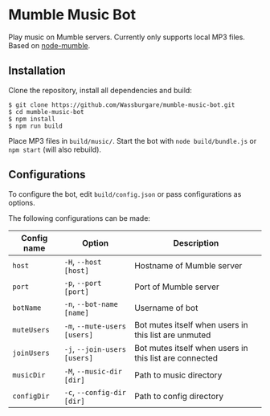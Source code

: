 # Mumble Music Bot

Play music on Mumble servers. Currently only supports local MP3 files. Based on [node-mumble](https://github.com/Rantanen/node-mumble).

## Installation

Clone the repository, install all dependencies and build:  
```
$ git clone https://github.com/Wassburgare/mumble-music-bot.git
$ cd mumble-music-bot
$ npm install
$ npm run build
```
Place MP3 files in `build/music/`. Start the bot with `node build/bundle.js` or `npm start` (will also rebuild).

## Configurations

To configure the bot, edit `build/config.json` or pass configurations as options.  

The following configurations can be made:

| <center>Config name</center> | <center>Option</center> | <center>Description</center> |
| --- | --- | --- |
| `host` | `-H`, `--host [host]` | Hostname of Mumble server |
| `port` | `-p`, `--port [port]` | Port of Mumble server |
| `botName` | `-n`, `--bot-name [name]` | Username of bot |
| `muteUsers` | `-m`, `--mute-users [users]` | Bot mutes itself when users in this list are unmuted |
| `joinUsers` | `-j`, `--join-users [users]` | Bot mutes itself when users in this list are connected |
| `musicDir` | `-M`, `--music-dir [dir]` | Path to music directory |
| `configDir` | `-c`, `--config-dir [dir]` | Path to config directory |
